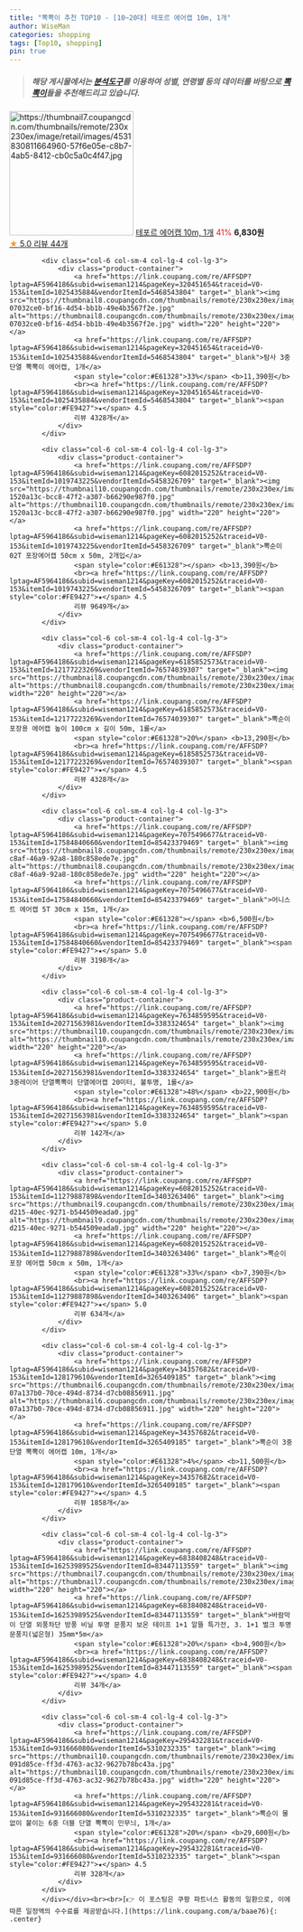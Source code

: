 ```yaml
---
title: "뽁뽁이 추천 TOP10 - [10~20대] 테포르 에어캡 10m, 1개"
author: WiseMan
categories: shopping
tags: [Top10, shopping]
pin: true
---
```


> ##### 해당 게시물에서는 [**분석도구**](https://itemscout.io/)를 이용하여 **성별**, **연령별** 등의 데이터를 바탕으로 [**뽁뽁이**](https://link.coupang.com/a/baae76)들을 추천해드리고 있습니다.
<div class="container"><div class="row">
            <div class="col-6 col-sm-4 col-lg-4 col-lg-3">
                <div class="product-container">
                    <a href="https://link.coupang.com/re/AFFSDP?lptag=AF5964186&subid=wiseman1214&pageKey=7463152555&traceid=V0-153&itemId=19457473956&vendorItemId=76419471086" target="_blank"><img src="https://thumbnail7.coupangcdn.com/thumbnails/remote/230x230ex/image/retail/images/4531830811664960-57f6e05e-c8b7-4ab5-8412-cb0c5a0c4f47.jpg" alt="https://thumbnail7.coupangcdn.com/thumbnails/remote/230x230ex/image/retail/images/4531830811664960-57f6e05e-c8b7-4ab5-8412-cb0c5a0c4f47.jpg" width="220" height="220"></a>
                    <a href="https://link.coupang.com/re/AFFSDP?lptag=AF5964186&subid=wiseman1214&pageKey=7463152555&traceid=V0-153&itemId=19457473956&vendorItemId=76419471086" target="_blank">테포르 에어캡 10m, 1개</a>
                    <span style="color:#E61328">41%</span> <b>6,830원</b>
                    <br><a href="https://link.coupang.com/re/AFFSDP?lptag=AF5964186&subid=wiseman1214&pageKey=7463152555&traceid=V0-153&itemId=19457473956&vendorItemId=76419471086" target="_blank"><span style="color:#FE9427">★</span> 5.0
                    리뷰 44개</a>
                </div>
            </div>
            
            <div class="col-6 col-sm-4 col-lg-4 col-lg-3">
                <div class="product-container">
                    <a href="https://link.coupang.com/re/AFFSDP?lptag=AF5964186&subid=wiseman1214&pageKey=320451654&traceid=V0-153&itemId=1025435884&vendorItemId=5468543804" target="_blank"><img src="https://thumbnail8.coupangcdn.com/thumbnails/remote/230x230ex/image/retail/images/344052656882747-07032ce0-bf16-4d54-bb1b-49e4b3567f2e.jpg" alt="https://thumbnail8.coupangcdn.com/thumbnails/remote/230x230ex/image/retail/images/344052656882747-07032ce0-bf16-4d54-bb1b-49e4b3567f2e.jpg" width="220" height="220"></a>
                    <a href="https://link.coupang.com/re/AFFSDP?lptag=AF5964186&subid=wiseman1214&pageKey=320451654&traceid=V0-153&itemId=1025435884&vendorItemId=5468543804" target="_blank">탐사 3중 단열 뽁뽁이 에어캡, 1개</a>
                    <span style="color:#E61328">33%</span> <b>11,390원</b>
                    <br><a href="https://link.coupang.com/re/AFFSDP?lptag=AF5964186&subid=wiseman1214&pageKey=320451654&traceid=V0-153&itemId=1025435884&vendorItemId=5468543804" target="_blank"><span style="color:#FE9427">★</span> 4.5
                    리뷰 4328개</a>
                </div>
            </div>
            
            <div class="col-6 col-sm-4 col-lg-4 col-lg-3">
                <div class="product-container">
                    <a href="https://link.coupang.com/re/AFFSDP?lptag=AF5964186&subid=wiseman1214&pageKey=6082015252&traceid=V0-153&itemId=1019743225&vendorItemId=5458326709" target="_blank"><img src="https://thumbnail10.coupangcdn.com/thumbnails/remote/230x230ex/image/retail/images/3671196579399037-1520a13c-bcc8-47f2-a307-b66290e987f0.jpg" alt="https://thumbnail10.coupangcdn.com/thumbnails/remote/230x230ex/image/retail/images/3671196579399037-1520a13c-bcc8-47f2-a307-b66290e987f0.jpg" width="220" height="220"></a>
                    <a href="https://link.coupang.com/re/AFFSDP?lptag=AF5964186&subid=wiseman1214&pageKey=6082015252&traceid=V0-153&itemId=1019743225&vendorItemId=5458326709" target="_blank">뽁순이 02T 포장에어캡 50cm x 50m, 2개입</a>
                    <span style="color:#E61328"></span> <b>13,390원</b>
                    <br><a href="https://link.coupang.com/re/AFFSDP?lptag=AF5964186&subid=wiseman1214&pageKey=6082015252&traceid=V0-153&itemId=1019743225&vendorItemId=5458326709" target="_blank"><span style="color:#FE9427">★</span> 4.5
                    리뷰 9649개</a>
                </div>
            </div>
            
            <div class="col-6 col-sm-4 col-lg-4 col-lg-3">
                <div class="product-container">
                    <a href="https://link.coupang.com/re/AFFSDP?lptag=AF5964186&subid=wiseman1214&pageKey=6185852573&traceid=V0-153&itemId=12177223269&vendorItemId=76574039307" target="_blank"><img src="https://thumbnail8.coupangcdn.com/thumbnails/remote/230x230ex/image/rs_quotation_api/p4dow3cp/63dc39c9d2854be4945fa0b4070db6fc.jpg" alt="https://thumbnail8.coupangcdn.com/thumbnails/remote/230x230ex/image/rs_quotation_api/p4dow3cp/63dc39c9d2854be4945fa0b4070db6fc.jpg" width="220" height="220"></a>
                    <a href="https://link.coupang.com/re/AFFSDP?lptag=AF5964186&subid=wiseman1214&pageKey=6185852573&traceid=V0-153&itemId=12177223269&vendorItemId=76574039307" target="_blank">뽁순이 포장용 에어캡 높이 100cm x 길이 50m, 1롤</a>
                    <span style="color:#E61328">20%</span> <b>13,290원</b>
                    <br><a href="https://link.coupang.com/re/AFFSDP?lptag=AF5964186&subid=wiseman1214&pageKey=6185852573&traceid=V0-153&itemId=12177223269&vendorItemId=76574039307" target="_blank"><span style="color:#FE9427">★</span> 4.5
                    리뷰 4328개</a>
                </div>
            </div>
            
            <div class="col-6 col-sm-4 col-lg-4 col-lg-3">
                <div class="product-container">
                    <a href="https://link.coupang.com/re/AFFSDP?lptag=AF5964186&subid=wiseman1214&pageKey=7075496677&traceid=V0-153&itemId=17584840660&vendorItemId=85423379469" target="_blank"><img src="https://thumbnail8.coupangcdn.com/thumbnails/remote/230x230ex/image/retail/images/2023/03/23/12/4/799e8f17-c8af-46a9-92a8-180c858ede7e.jpg" alt="https://thumbnail8.coupangcdn.com/thumbnails/remote/230x230ex/image/retail/images/2023/03/23/12/4/799e8f17-c8af-46a9-92a8-180c858ede7e.jpg" width="220" height="220"></a>
                    <a href="https://link.coupang.com/re/AFFSDP?lptag=AF5964186&subid=wiseman1214&pageKey=7075496677&traceid=V0-153&itemId=17584840660&vendorItemId=85423379469" target="_blank">어니스트 에어캡 5T 30cm x 15m, 1개</a>
                    <span style="color:#E61328"></span> <b>6,500원</b>
                    <br><a href="https://link.coupang.com/re/AFFSDP?lptag=AF5964186&subid=wiseman1214&pageKey=7075496677&traceid=V0-153&itemId=17584840660&vendorItemId=85423379469" target="_blank"><span style="color:#FE9427">★</span> 5.0
                    리뷰 3198개</a>
                </div>
            </div>
            
            <div class="col-6 col-sm-4 col-lg-4 col-lg-3">
                <div class="product-container">
                    <a href="https://link.coupang.com/re/AFFSDP?lptag=AF5964186&subid=wiseman1214&pageKey=7634859595&traceid=V0-153&itemId=20271563981&vendorItemId=3383324654" target="_blank"><img src="https://thumbnail10.coupangcdn.com/thumbnails/remote/230x230ex/image/vendor_inventory/6ee8/aba4377043cb4fff8ff334a924d4e6ed088a9a5900b1400a129af3068628.jpg" alt="https://thumbnail10.coupangcdn.com/thumbnails/remote/230x230ex/image/vendor_inventory/6ee8/aba4377043cb4fff8ff334a924d4e6ed088a9a5900b1400a129af3068628.jpg" width="220" height="220"></a>
                    <a href="https://link.coupang.com/re/AFFSDP?lptag=AF5964186&subid=wiseman1214&pageKey=7634859595&traceid=V0-153&itemId=20271563981&vendorItemId=3383324654" target="_blank">울트라 3중레이어 단열뽁뽁이 단열에어캡 20미터, 불투명, 1롤</a>
                    <span style="color:#E61328">48%</span> <b>22,900원</b>
                    <br><a href="https://link.coupang.com/re/AFFSDP?lptag=AF5964186&subid=wiseman1214&pageKey=7634859595&traceid=V0-153&itemId=20271563981&vendorItemId=3383324654" target="_blank"><span style="color:#FE9427">★</span> 5.0
                    리뷰 142개</a>
                </div>
            </div>
            
            <div class="col-6 col-sm-4 col-lg-4 col-lg-3">
                <div class="product-container">
                    <a href="https://link.coupang.com/re/AFFSDP?lptag=AF5964186&subid=wiseman1214&pageKey=6082015252&traceid=V0-153&itemId=11279887898&vendorItemId=3403263406" target="_blank"><img src="https://thumbnail9.coupangcdn.com/thumbnails/remote/230x230ex/image/retail/images/2017/11/15/11/3/4f048e4b-d215-40ec-9271-b544509eada0.jpg" alt="https://thumbnail9.coupangcdn.com/thumbnails/remote/230x230ex/image/retail/images/2017/11/15/11/3/4f048e4b-d215-40ec-9271-b544509eada0.jpg" width="220" height="220"></a>
                    <a href="https://link.coupang.com/re/AFFSDP?lptag=AF5964186&subid=wiseman1214&pageKey=6082015252&traceid=V0-153&itemId=11279887898&vendorItemId=3403263406" target="_blank">뽁순이 포장 에어캡 50cm x 50m, 1개</a>
                    <span style="color:#E61328">33%</span> <b>7,390원</b>
                    <br><a href="https://link.coupang.com/re/AFFSDP?lptag=AF5964186&subid=wiseman1214&pageKey=6082015252&traceid=V0-153&itemId=11279887898&vendorItemId=3403263406" target="_blank"><span style="color:#FE9427">★</span> 5.0
                    리뷰 634개</a>
                </div>
            </div>
            
            <div class="col-6 col-sm-4 col-lg-4 col-lg-3">
                <div class="product-container">
                    <a href="https://link.coupang.com/re/AFFSDP?lptag=AF5964186&subid=wiseman1214&pageKey=34357682&traceid=V0-153&itemId=128179610&vendorItemId=3265409185" target="_blank"><img src="https://thumbnail6.coupangcdn.com/thumbnails/remote/230x230ex/image/retail/images/606418533466588-07a137b0-70ce-494d-8734-d7cb08856911.jpg" alt="https://thumbnail6.coupangcdn.com/thumbnails/remote/230x230ex/image/retail/images/606418533466588-07a137b0-70ce-494d-8734-d7cb08856911.jpg" width="220" height="220"></a>
                    <a href="https://link.coupang.com/re/AFFSDP?lptag=AF5964186&subid=wiseman1214&pageKey=34357682&traceid=V0-153&itemId=128179610&vendorItemId=3265409185" target="_blank">뽁순이 3중 단열 뽁뽁이 에어캡 10m, 1개</a>
                    <span style="color:#E61328">4%</span> <b>11,500원</b>
                    <br><a href="https://link.coupang.com/re/AFFSDP?lptag=AF5964186&subid=wiseman1214&pageKey=34357682&traceid=V0-153&itemId=128179610&vendorItemId=3265409185" target="_blank"><span style="color:#FE9427">★</span> 4.5
                    리뷰 1858개</a>
                </div>
            </div>
            
            <div class="col-6 col-sm-4 col-lg-4 col-lg-3">
                <div class="product-container">
                    <a href="https://link.coupang.com/re/AFFSDP?lptag=AF5964186&subid=wiseman1214&pageKey=6838408248&traceid=V0-153&itemId=16253989525&vendorItemId=83447113559" target="_blank"><img src="https://thumbnail7.coupangcdn.com/thumbnails/remote/230x230ex/image/vendor_inventory/1a72/29f192ca51fcac68021110f48ba8184ac656590c8bdf733f5811c8850723.jpg" alt="https://thumbnail7.coupangcdn.com/thumbnails/remote/230x230ex/image/vendor_inventory/1a72/29f192ca51fcac68021110f48ba8184ac656590c8bdf733f5811c8850723.jpg" width="220" height="220"></a>
                    <a href="https://link.coupang.com/re/AFFSDP?lptag=AF5964186&subid=wiseman1214&pageKey=6838408248&traceid=V0-153&itemId=16253989525&vendorItemId=83447113559" target="_blank">바람막이 단열 외풍차단 방풍 비닐 투명 문풍지 보온 테이프 1+1 알뜰 특가전, 3. 1+1 벌크 투명문풍지(넓은형) 35mm*5m</a>
                    <span style="color:#E61328">20%</span> <b>4,900원</b>
                    <br><a href="https://link.coupang.com/re/AFFSDP?lptag=AF5964186&subid=wiseman1214&pageKey=6838408248&traceid=V0-153&itemId=16253989525&vendorItemId=83447113559" target="_blank"><span style="color:#FE9427">★</span> 4.0
                    리뷰 34개</a>
                </div>
            </div>
            
            <div class="col-6 col-sm-4 col-lg-4 col-lg-3">
                <div class="product-container">
                    <a href="https://link.coupang.com/re/AFFSDP?lptag=AF5964186&subid=wiseman1214&pageKey=295432281&traceid=V0-153&itemId=931666080&vendorItemId=5310232335" target="_blank"><img src="https://thumbnail10.coupangcdn.com/thumbnails/remote/230x230ex/image/retail/images/1432005832481796-091d85ce-ff3d-4763-ac32-9627b78bc43a.jpg" alt="https://thumbnail10.coupangcdn.com/thumbnails/remote/230x230ex/image/retail/images/1432005832481796-091d85ce-ff3d-4763-ac32-9627b78bc43a.jpg" width="220" height="220"></a>
                    <a href="https://link.coupang.com/re/AFFSDP?lptag=AF5964186&subid=wiseman1214&pageKey=295432281&traceid=V0-153&itemId=931666080&vendorItemId=5310232335" target="_blank">뽁순이 물없이 붙이는 6중 더블 단열 뽁뽁이 민무늬, 1개</a>
                    <span style="color:#E61328">20%</span> <b>29,600원</b>
                    <br><a href="https://link.coupang.com/re/AFFSDP?lptag=AF5964186&subid=wiseman1214&pageKey=295432281&traceid=V0-153&itemId=931666080&vendorItemId=5310232335" target="_blank"><span style="color:#FE9427">★</span> 4.5
                    리뷰 328개</a>
                </div>
            </div>
            </div></div><br><br>[👉 이 포스팅은 쿠팡 파트너스 활동의 일환으로, 이에 따른 일정액의 수수료를 제공받습니다.](https://link.coupang.com/a/baae76){: .center}